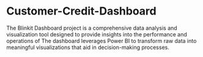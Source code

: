 # Customer-Credit-Dashboard
The Blinkit Dashboard project is a comprehensive data analysis and visualization tool designed to provide insights into the performance and operations of The dashboard leverages Power BI to transform raw data into meaningful visualizations that aid in decision-making processes.
